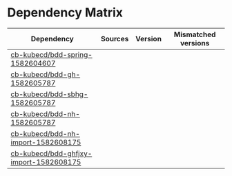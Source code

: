 # Dependency Matrix

Dependency | Sources | Version | Mismatched versions
---------- | ------- | ------- | -------------------
[cb-kubecd/bdd-spring-1582604607](https://github.com/cb-kubecd/bdd-spring-1582604607.git) |  | []() | 
[cb-kubecd/bdd-gh-1582605787](https://github.com/cb-kubecd/bdd-gh-1582605787.git) |  | []() | 
[cb-kubecd/bdd-sbhg-1582605787](https://github.com/cb-kubecd/bdd-sbhg-1582605787.git) |  | []() | 
[cb-kubecd/bdd-nh-1582605787](https://github.com/cb-kubecd/bdd-nh-1582605787.git) |  | []() | 
[cb-kubecd/bdd-nh-import-1582608175](https://github.com/cb-kubecd/bdd-nh-import-1582608175.git) |  | []() | 
[cb-kubecd/bdd-ghfjxy-import-1582608175](https://github.com/cb-kubecd/bdd-ghfjxy-import-1582608175.git) |  | []() | 
